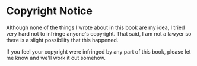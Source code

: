 Copyright Notice
================

Although none of the things I wrote about in this book are my idea, I tried very hard not to infringe anyone's copyright. That said, I am not a lawyer so there is a slight possibility that this happened.

If you feel your copyright were infringed by any part of this book, please let me know and we'll work it out somehow.
